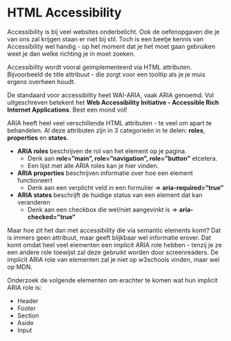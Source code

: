 # HTML Accessibility

Accessibility is bij veel websites onderbelicht. Ook de oefenopgaven die je van ons zal krijgen staan er niet bij stil. Toch is een beetje kennis van Accessibility wel handig - op het moment dat je het moet gaan gebruiken weet je dan welke richting je in moet zoeken.

Accessibility wordt vooral geimplementeerd via HTML attributen. Bijvoorbeeld de title attribuut - die zorgt voor een tooltip als je je muis ergens overheen houdt.

De standaard voor accessibility heet WAI-ARIA, vaak ARIA genoemd. Vol uitgeschreven betekent het **Web Accessibility Initiative - Accessible Rich Internet Applications**. Best een mond vol!

ARIA heeft heel veel verschillende HTML attributen - te veel om apart te behandelen. Al deze attributen zijn in 3 categorieën in te delen: **roles**, **properties** en **states**.

* **ARIA roles** beschrijven de rol van het element op je pagina.
    * Denk aan **role=”main”, role=”navigation”, role=”button”** etcetera.
    * Een lijst met alle ARIA roles kan je hier vinden.
* **ARIA properties** beschrijven informatie over hoe een element functioneert
    * Denk aan een verplicht veld in een formulier => **aria-required=”true”** 
* **ARIA states** beschrijft de huidige status van een element dat kan veranderen
    * Denk aan een checkbox die wel/niet aangevinkt is => **aria-checked=”true”**

Maar hoe zit het dan met accessibility die via semantic elements komt? Dat is immers geen attribuut, maar geeft blijkbaar wel informatie erover. Dat komt omdat heel veel elementen een implicit ARIA role hebben - tenzij je ze een andere role toewijst zal deze gebruikt worden door screenreaders. De implicit ARIA role van elementen zal je niet op w3schools vinden, maar wel op MDN. 

Onderzoek de volgende elementen om erachter te komen wat hun implicit ARIA role is:

* Header
* Footer
* Section
* Aside
* Input